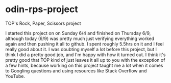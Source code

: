 # odin-rps-project
TOP's Rock, Paper, Scissors project

I started this project on on Sunday 6/4 and finished on Thursday 6/9, although today (6/9) was pretty much just verifying everything worked again and then pushing it all to github. I spent roughly 5.5hrs on it and I feel really good about it. I was doubting myself a lot before this project, but I think I did a pretty good job, and I'm happy with how it turned out. I think it's pretty good that TOP kind of just leaves it all up to you with the exception of a few hints, because working on this project taught me a lot when it comes to Googling questions and using resources like Stack Overflow and YouTube. 